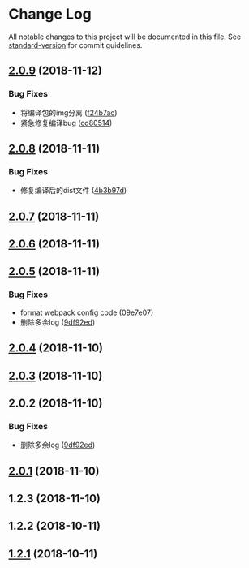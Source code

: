# Change Log

All notable changes to this project will be documented in this file. See [standard-version](https://github.com/conventional-changelog/standard-version) for commit guidelines.

<a name="2.0.9"></a>
## [2.0.9](https://github.com/yang657850144/vue-message/compare/v2.0.8...v2.0.9) (2018-11-12)


### Bug Fixes

* 将编译包的img分离 ([f24b7ac](https://github.com/yang657850144/vue-message/commit/f24b7ac))
* 紧急修复编译bug ([cd80514](https://github.com/yang657850144/vue-message/commit/cd80514))



<a name="2.0.8"></a>
## [2.0.8](https://github.com/yang657850144/vue-message/compare/v2.0.7...v2.0.8) (2018-11-11)


### Bug Fixes

* 修复编译后的dist文件 ([4b3b97d](https://github.com/yang657850144/vue-message/commit/4b3b97d))



<a name="2.0.7"></a>
## [2.0.7](https://github.com/yang657850144/vue-message/compare/v2.0.6...v2.0.7) (2018-11-11)



<a name="2.0.6"></a>
## [2.0.6](https://github.com/yang657850144/vue-message/compare/v2.0.5...v2.0.6) (2018-11-11)



<a name="2.0.5"></a>
## [2.0.5](https://github.com/yang657850144/vue-message/compare/v2.0.1...v2.0.5) (2018-11-11)


### Bug Fixes

* format webpack config code ([09e7e07](https://github.com/yang657850144/vue-message/commit/09e7e07))
* 删除多余log ([9df92ed](https://github.com/yang657850144/vue-message/commit/9df92ed))



<a name="2.0.4"></a>
## [2.0.4](https://github.com/yang657850144/vue-message/compare/v2.0.3...v2.0.4) (2018-11-10)



<a name="2.0.3"></a>
## [2.0.3](https://github.com/yang657850144/vue-message/compare/v2.0.2...v2.0.3) (2018-11-10)



<a name="2.0.2"></a>
## 2.0.2 (2018-11-10)


### Bug Fixes

* 删除多余log ([9df92ed](https://github.com/yang657850144/vue-message/commit/9df92ed))



<a name="2.0.1"></a>
## [2.0.1](https://github.com/yang657850144/vue-message/compare/v1.2.3...v2.0.1) (2018-11-10)



<a name="1.2.3"></a>
## 1.2.3 (2018-11-10)



<a name="1.2.2"></a>
## 1.2.2 (2018-10-11)



<a name="1.2.1"></a>
## [1.2.1](https://github.com/yang657850144/vue-message/compare/v1.0.2...v1.2.1) (2018-10-11)

